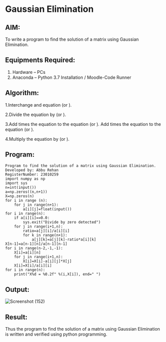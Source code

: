 # Gaussian Elimination

## AIM:
To write a program to find the solution of a matrix using Gaussian Elimination.

## Equipments Required:
1. Hardware – PCs
2. Anaconda – Python 3.7 Installation / Moodle-Code Runner

## Algorithm:
1.Interchange and equation (or ). 

2.Divide the equation by (or ). 

3.Add times the equation to the equation (or ). Add times the equation to the equation (or ). 

4.Multiply the equation by (or ).

## Program:
```
Program to find the solution of a matrix using Gaussian Elimination.
Developed by: Abbu Rehan
RegisterNumber: 23010259
import numpy as np
import sys
n=int(input())
a=np.zeros((n,n+1))
X=np.zeros(n)
for i in range (n):
    for j in range(n+1):
        a[i][j]=float(input())
for i in range(n):
    if a[i][i]==0.0:
        sys.exit("Divide by zero detected")
    for j in range(i+1,n):
        ratio=a[j][i]/a[i][i]
        for k in range(n+1):
            a[j][k]=a[j][k]-ratio*a[i][k]
X[n-1]=a[n-1][n]/a[n-1][n-1]
for i in range(n-2,-1,-1):
    X[i]=a[i][n]
    for j in range(i+1,n):
        X[i]=X[i]-a[i][j]*X[j]
    X[i]=X[i]/a[i][i]
for i in range(n):
    print("X%d = %0.2f" %(i,X[i]), end=" ")
```

## Output:
![Screenshot (152)](https://github.com/Abburehan/Gaussian/assets/138849336/074f2269-7344-4585-a617-1662a56211b6)

## Result:
Thus the program to find the solution of a matrix using Gaussian Elimination is written and verified using python programming.

